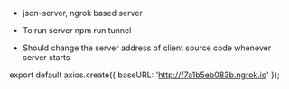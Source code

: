 * json-server, ngrok based server

* To run server
npm run tunnel

* Should change the server address of client source code whenever server starts

export default axios.create({
    baseURL: 'http://f7a1b5eb083b.ngrok.io'
});
